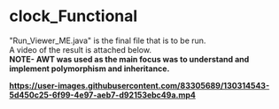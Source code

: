 # clock_Functional
"Run_Viewer_ME.java" is the final file that is to be run.</br>
A video of the result is attached below.</br>
<b>NOTE- AWT was used as the main focus was to understand and implement polymorphism and inheritance. 

https://user-images.githubusercontent.com/83305689/130314543-5d450c25-6f99-4e97-aeb7-d92153ebc49a.mp4
